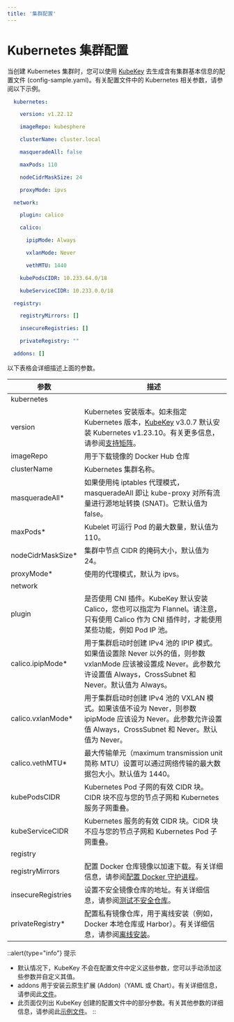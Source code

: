 ```yaml
---
title: '集群配置'
---
```


# Kubernetes 集群配置

当创建 Kubernetes 集群时，您可以使用 [KubeKey](../kubekey.md) 去生成含有集群基本信息的配置文件 (config-sample.yaml)。有关配置文件中的 Kubernetes 相关参数，请参阅以下示例。

```yaml
  kubernetes:

    version: v1.22.12

    imageRepo: kubesphere

    clusterName: cluster.local

    masqueradeAll: false

    maxPods: 110

    nodeCidrMaskSize: 24

    proxyMode: ipvs

  network:

    plugin: calico

    calico:

      ipipMode: Always

      vxlanMode: Never

      vethMTU: 1440

    kubePodsCIDR: 10.233.64.0/18

    kubeServiceCIDR: 10.233.0.0/18

  registry:

    registryMirrors: []

    insecureRegistries: []

    privateRegistry: ""

  addons: []

```

以下表格会详细描述上面的参数。

| 参数                 | 描述                                                                                                                                                          |
|--------------------|-------------------------------------------------------------------------------------------------------------------------------------------------------------|
| kubernetes         |
| version            | Kubernetes 安装版本。如未指定 Kubernetes 版本，[KubeKey](../kubekey.md) v3.0.7 默认安装 Kubernetes v1.23.10。有关更多信息，请参阅[支持矩阵](../kubekey.md#支持矩阵)。                                 |
| imageRepo          | 用于下载镜像的 Docker Hub 仓库                                                                                                                                       |
| clusterName        | Kubernetes 集群名称。                                                                                                                                            |
| masqueradeAll*     | 如果使用纯 iptables 代理模式，masqueradeAll 即让 kube-proxy 对所有流量进行源地址转换 (SNAT)。它默认值为 false。                                                                            |
| maxPods*           | Kubelet 可运行 Pod 的最大数量，默认值为 110。                                                                                                                             |
| nodeCidrMaskSize*  | 集群中节点 CIDR 的掩码大小，默认值为 24。                                                                                                                                   |
| proxyMode*         | 使用的代理模式，默认为 ipvs。                                                                                                                                           |
| network            |
| plugin             | 是否使用 CNI 插件。KubeKey 默认安装 Calico，您也可以指定为 Flannel。请注意，只有使用 Calico 作为 CNI 插件时，才能使用某些功能，例如 Pod IP 池。                                                            |
| calico.ipipMode*   | 用于集群启动时创建 IPv4 池的 IPIP 模式。如果值设置除 Never 以外的值，则参数 vxlanMode 应该被设置成 Never。此参数允许设置值 Always，CrossSubnet 和 Never。默认值为 Always。                                     |
| calico.vxlanMode*  | 用于集群启动时创建 IPv4 池的 VXLAN 模式。如果该值不设为 Never，则参数 ipipMode 应该设为 Never。此参数允许设置值 Always，CrossSubnet 和 Never。默认值为 Never。                                            |
| calico.vethMTU*    | 最大传输单元（maximum transmission unit 简称 MTU）设置可以通过网络传输的最大数据包大小。默认值为 1440。                                                                                       |
| kubePodsCIDR       | Kubernetes Pod 子网的有效 CIDR 块。CIDR 块不应与您的节点子网和 Kubernetes 服务子网重叠。                                                                                             |
| kubeServiceCIDR    | Kubernetes 服务的有效 CIDR 块。CIDR 块不应与您的节点子网和 Kubernetes Pod 子网重叠。                                                                                               |
| registry           |
| registryMirrors    | 配置 Docker 仓库镜像以加速下载。有关详细信息，请参阅[配置 Docker 守护进程](https://docs.docker.com/registry/recipes/mirror/#configure-the-docker-daemon)。                               |
| insecureRegistries | 设置不安全镜像仓库的地址。有关详细信息，请参阅[测试不安全仓库](https://docs.docker.com/registry/insecure/)。                                                                               |
| privateRegistry*   | 配置私有镜像仓库，用于离线安装（例如，Docker 本地仓库或 Harbor）。有关详细信息，请参阅[离线安装](https://www.kubesphere.io/zh/docs/v3.3/installing-on-linux/introduction/air-gapped-installation/)。 |


::alert{type="info"}
提示
- 默认情况下，KubeKey 不会在配置文件中定义这些参数，您可以手动添加这些参数并自定义其值。
- addons 用于安装云原生扩展 (Addon)（YAML 或 Chart）。有关详细信息，请参阅此[文件](https://github.com/kubesphere/kubekey/blob/release-2.2/docs/addons.md)。
- 此页面仅列出 KubeKey 创建的配置文件中的部分参数。有关其他参数的详细信息，请参阅此[示例文件](https://github.com/kubesphere/kubekey/blob/release-2.2/docs/config-example.md)。
::

